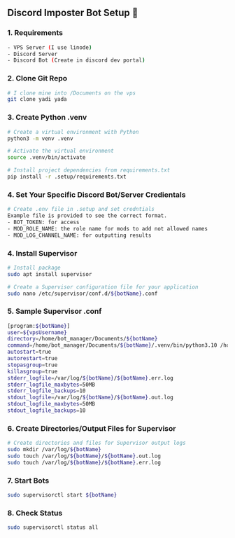 ## Discord Imposter Bot Setup 🤖

### 1. Requirements

```bash
- VPS Server (I use linode)
- Discord Server
- Discord Bot (Create in discord dev portal)
```

### 2. Clone Git Repo

```bash
# I clone mine into /Documents on the vps
git clone yadi yada
```

### 3. Create Python .venv

```bash
# Create a virtual environment with Python
python3 -m venv .venv

# Activate the virtual environment
source .venv/bin/activate

# Install project dependencies from requirements.txt
pip install -r .setup/requirements.txt
```

### 4. Set Your Specific Discord Bot/Server Credientals

```bash
# Create .env file in .setup and set credntials
Example file is provided to see the correct format.
- BOT_TOKEN: for access
- MOD_ROLE_NAME: the role name for mods to add not allowed names
- MOD_LOG_CHANNEL_NAME: for outputting results
```

### 4. Install Supervisor

```bash
# Install package
sudo apt install supervisor

# Create a Supervisor configuration file for your application
sudo nano /etc/supervisor/conf.d/${botName}.conf
```

### 5. Sample Supervisor .conf

```bash
[program:${botName}]
user=${vpsUsername}
directory=/home/bot_manager/Documents/${botName}
command=/home/bot_manager/Documents/${botName}/.venv/bin/python3.10 /home/bot_manager/Documents/${botName}/src/main.py
autostart=true
autorestart=true
stopasgroup=true
killasgroup=true
stderr_logfile=/var/log/${botName}/${botName}.err.log
stderr_logfile_maxbytes=50MB
stderr_logfile_backups=10
stdout_logfile=/var/log/${botName}/${botName}.out.log
stdout_logfile_maxbytes=50MB
stdout_logfile_backups=10
```

### 6. Create Directories/Output Files for Supervisor

```bash
# Create directories and files for Supervisor output logs
sudo mkdir /var/log/${botName}
sudo touch /var/log/${botName}/${botName}.out.log
sudo touch /var/log/${botName}/${botName}.err.log
```

### 7. Start Bots

```bash
sudo supervisorctl start ${botName}
```

### 8. Check Status

```bash
sudo supervisorctl status all
```
